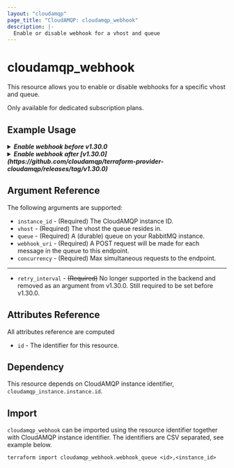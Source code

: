```yaml
---
layout: "cloudamqp"
page_title: "CloudAMQP: cloudamqp_webhook"
description: |-
  Enable or disable webhook for a vhost and queue
---
```


# cloudamqp_webhook

This resource allows you to enable or disable webhooks for a specific vhost and queue.

Only available for dedicated subscription plans.

## Example Usage

<details>
 <summary>
    <b>
      <i>Enable webhook before v1.30.0</i>
    </b>
  </summary>

Doesn't support updating the resource, makes all argument using `ForceNew` behaviour.
Any changes to an argument will destroy and re-create the resource. Also no longer support
for using `retry_interval` argument in the backend, even though it's set to be required.

```hcl
resource "cloudamqp_webhook" "webhook_queue" {
  instance_id = cloudamqp_instance.instance.id
  vhost = cloudamqp_instance.instance.vhost
  queue = "webhook-queue"
  webhook_uri = "https://example.com/webhook?key=secret"
  retry_interval = 5
  concurrency = 5
}
```

</details>

<details>
 <summary>
    <b>
      <i>Enable webhook after [v1.30.0](https://github.com/cloudamqp/terraform-provider-cloudamqp/releases/tag/v1.30.0)</i>
    </b>
  </summary>

Support to updating the resource which makes the argument no longer require `ForceNew` behaviour.
The argument `retry_interval` have also been removed.

```hcl
resource "cloudamqp_webhook" "webhook_queue" {
  instance_id = cloudamqp_instance.instance.id
  vhost = cloudamqp_instance.instance.vhost
  queue = "webhook-queue"
  webhook_uri = "https://example.com/webhook?key=secret"
  concurrency = 5
}
```

</details>

## Argument Reference

The following arguments are supported:

* `instance_id`     - (Required) The CloudAMQP instance ID.
* `vhost`           - (Required) The vhost the queue resides in.
* `queue`           - (Required) A (durable) queue on your RabbitMQ instance.
* `webhook_uri`     - (Required) A POST request will be made for each message in the queue to this endpoint.
* `concurrency`     - (Required) Max simultaneous requests to the endpoint.

___

* `retry_interval`  - ~~(Required)~~ No longer supported in the backend and removed as an argument from v1.30.0. Still required to be set before v1.30.0.

## Attributes Reference

All attributes reference are computed

* `id`  - The identifier for this resource.

## Dependency

This resource depends on CloudAMQP instance identifier, `cloudamqp_instance.instance.id`.

## Import

`cloudamqp_webhook` can be imported using the resource identifier together with CloudAMQP instance identifier. The identifiers are CSV separated, see example below.

`terraform import cloudamqp_webhook.webhook_queue <id>,<instance_id>`
